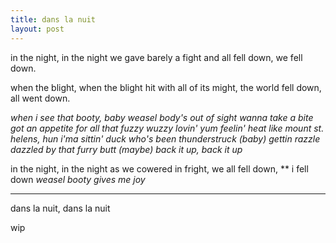 ```yaml
---
title: dans la nuit
layout: post
---
```


in the night, in the night
we gave barely a fight
and all fell down,
we fell down.

when the blight, when the blight
hit with all of its might,
the world fell down,
all went down.

*when i see that booty, baby*
*weasel body's out of sight*
*wanna take a bite*
*got an appetite for all that fuzzy wuzzy lovin' yum*
*feelin' heat like mount st. helens, hun*
*i'ma sittin' duck who's been thunderstruck (baby)*
*gettin razzle dazzled by that furry butt (maybe)*
*back it up, back it up*

in the night, in the night
as we cowered in fright,
we all fell down,
**
i fell down
*weasel booty gives me joy*

---

dans la nuit, dans la nuit

wip

